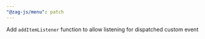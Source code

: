 ```yaml
---
"@zag-js/menu": patch
---
```


Add `addItemListener` function to allow listening for dispatched custom event
